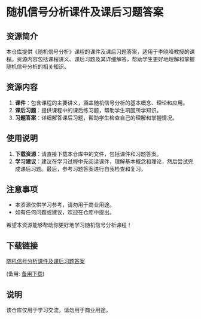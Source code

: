 # 随机信号分析课件及课后习题答案

## 资源简介

本仓库提供《随机信号分析》课程的课件及课后习题答案，适用于李晓峰教授的课程。资源内容包括课程讲义、课后习题及其详细解答，帮助学生更好地理解和掌握随机信号分析的相关知识。

## 资源内容

1. **课件**：包含课程的主要讲义，涵盖随机信号分析的基本概念、理论和应用。
2. **课后习题**：提供课程中的课后练习题，帮助学生巩固所学知识。
3. **习题答案**：详细解答课后习题，帮助学生检查自己的理解和掌握情况。

## 使用说明

1. **下载资源**：请直接下载本仓库中的文件，包括课件和习题答案。
2. **学习建议**：建议在学习过程中先阅读课件，理解基本概念和理论，然后尝试完成课后习题。最后，参考习题答案进行自我检查和复习。

## 注意事项

- 本资源仅供学习参考，请勿用于商业用途。
- 如有任何问题或建议，欢迎在仓库中提出。

希望本资源能够帮助你更好地学习随机信号分析课程！

## 下载链接
[随机信号分析课件及课后习题答案](https://pan.quark.cn/s/77e50b755525) 

(备用: [备用下载](https://pan.baidu.com/s/1sRTTjLXABKlM57FbAlVGnQ?pwd=1234))

## 说明

该仓库仅用于学习交流，请勿用于商业用途。
